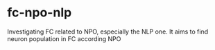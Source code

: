 # fc-npo-nlp
Investigating FC related to NPO, especially the NLP one. It aims to find neuron population in FC according NPO
